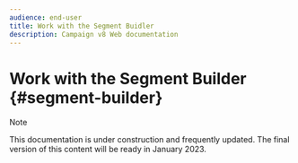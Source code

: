 ```yaml
---
audience: end-user
title: Work with the Segment Buidler
description: Campaign v8 Web documentation
---
```

# Work with the Segment Builder {#segment-builder}

>[!NOTE]
>
>This documentation is under construction and frequently updated. The final version of this content will be ready in January 2023.


